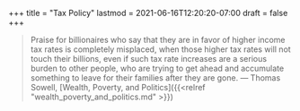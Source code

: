 +++
title = "Tax Policy"
lastmod = 2021-06-16T12:20:20-07:00
draft = false
+++

> Praise for billionaires who say that they are in favor of higher income tax rates is completely misplaced, when those higher tax rates will not touch their billions, even if such tax rate increases are a serious burden to other people, who are trying to get ahead and accumulate something to leave for their families after they are gone.
> — Thomas Sowell, [Wealth, Poverty, and Politics]({{<relref "wealth_poverty_and_politics.md" >}})